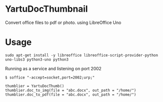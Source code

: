 # YartuDocThumbnail
Convert office files to pdf or photo. using LibreOffice Uno
# Usage
```
sudo apt-get install -y libreoffice libreoffice-script-provider-python uno-libs3 python3-uno python3
```
Running as a service and listening on port 2002
```
$ soffice "-accept=socket,port=2002;urp;"
```

```
thumblier = YartuDocThumb()
thumblier.doc_to_img(file = "abc.docx", out_path = "/home/")
thumblier.doc_to_pdf(file = "abc.docx", out_path = "/home/")
```
